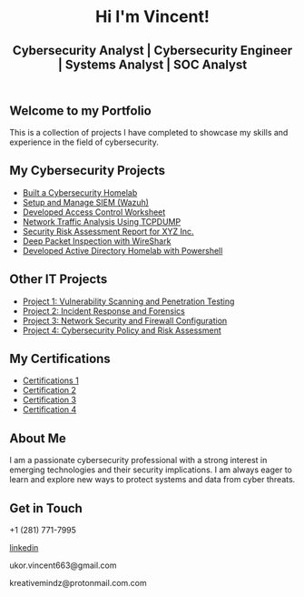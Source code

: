 <!DOCTYPE html>
<html lang="en">
<head>
  <meta charset="UTF-8">
  <meta name="viewport" content="width=device-width, initial-scale=1.0">
</head>
<body>
  <header>
    <h1>Hi I'm Vincent!</h1>
    <h2>Cybersecurity Analyst | Cybersecurity Engineer | Systems Analyst | SOC Analyst</h2>
  </header>
  <main>
    <section>
      <h2>Welcome to my Portfolio</h2>
      <p>This is a collection of projects I have completed to showcase my skills and experience in the field of cybersecurity.</p>
    </section>
    <section>
      <h2>My Cybersecurity Projects</h2>
      <ul>
        <li><a href="https://github.com/your-username/project1">Built a Cybersecurity Homelab</a></li> 
        <li><a href="https://github.com/your-username/project2">Setup and Manage SIEM (Wazuh)</a></li>
        <li><a href="https://github.com/your-username/project3">Developed Access Control Worksheet</a></li>
        <li><a href="https://github.com/your-username/project4">Network Traffic Analysis Using TCPDUMP</a></li>
        <li><a href="https://github.com/your-username/project5">Security Risk Assessment Report for XYZ Inc.</a></li>
        <li><a href="https://github.com/suculent1/Deep-Packet-Inspection-Project">Deep Packet Inspection with WireShark</a></li>
        <li><a href="https://github.com/your-username/project4">Developed Active Directory Homelab with Powershell</a></li>
      </ul>
    </section>
    <section>
      <h2>Other IT Projects</h2>
      <ul>
        <li><a href="https://github.com/your-username/project1">Project 1: Vulnerability Scanning and Penetration Testing</a></li>
        <li><a href="https://github.com/your-username/project2">Project 2: Incident Response and Forensics</a></li>
        <li><a href="https://github.com/your-username/project3">Project 3: Network Security and Firewall Configuration</a></li>
        <li><a href="https://github.com/your-username/project4">Project 4: Cybersecurity Policy and Risk Assessment</a></li>
      </ul>
    </section>
    <section>
      <h2>My Certifications</h2>
      <ul>
        <li><a href="https://www.credly.com/users/vincent-ukor"> Certifications 1</a></li>
        <li><a href="https://www.credly.com/users/vincent-ukor">Certification 2</a></li>
        <li><a href="https://www.credly.com/users/vincent-ukor">Certification 3</a></li>
        <li><a href="https://www.credly.com/users/vincent-ukor">Certification 4</a></li>
      </ul>
    </section>
    <section>
      <h2>About Me</h2>
      <p>I am a passionate cybersecurity professional with a strong interest in emerging technologies and their security implications. I am always eager to learn and explore new ways to protect systems and data from cyber threats.</p>
    </section>
    <section>
      
  <h1>Get in Touch</h1>
  <div class="contact-info">
    <div class="contact-item">
      <i class="fas fa-phone"></i>
      <p>+1 (281) 771-7995</p>
    </div>
    <div class="contact-item">
      <i class="fab fa-linkedin"></i>
      <a href="https://linkedin.com/in/vincent-ukor" target="_blank">linkedin </a>
    </div>
    <div class="contact-item">
      <i class="fas fa-envelope"></i>
      <p>ukor.vincent663@gmail.com</p>
      <p>kreativemindz@protonmail.com.com</p>
    </div>
    </section>
  </main>
</body>
</html>
